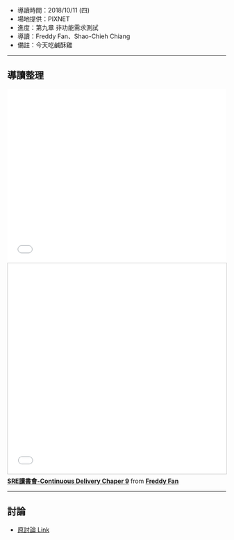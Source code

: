 
* 導讀時間：2018/10/11 (四)
* 場地提供：PIXNET
* 進度：第九章 非功能需求測試
* 導讀：Freddy Fan、Shao-Chieh Chiang
* 備註：今天吃鹹酥雞



---
## 導讀整理


<embed src="/pdf/CD/CD_CH09-1.pdf" type="application/pdf" width="100%" height="400px" />

<iframe src="//www.slideshare.net/slideshow/embed_code/key/47TqCeVCbubQNK" width="595" height="485" frameborder="0" marginwidth="0" marginheight="0" scrolling="no" style="border:1px solid #CCC; border-width:1px; margin-bottom:5px; max-width: 100%;" allowfullscreen> </iframe> <div style="margin-bottom:5px"> <strong> <a href="//www.slideshare.net/FreddyFan1/srecontinuous-delivery-chaper-9" title="SRE讀書會-Continuous Delivery Chaper 9" target="_blank">SRE讀書會-Continuous Delivery Chaper 9</a> </strong> from <strong><a href="https://www.slideshare.net/FreddyFan1" target="_blank">Freddy Fan</a></strong> </div>


---

## 討論

* [原討論 Link](https://www.facebook.com/groups/sre.taiwan/permalink/1161058770726692/)
